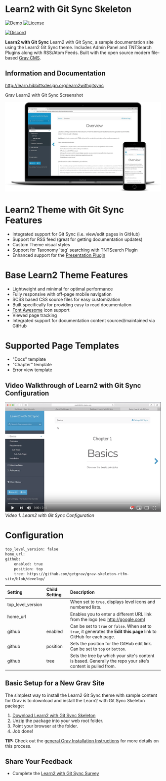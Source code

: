 # Learn2 with Git Sync Skeleton

[![Demo](https://img.shields.io/badge/Demo-OpenPublishingSpace-blue.svg?style=flat-square)](https://demo.hibbittsdesign.org/grav-learn2-git-sync/)
[![License](https://img.shields.io/badge/License-MIT-blue.svg?style=flat-square)](https://github.com/hibbitts-design/grav-theme-learn2-git-sync/blob/master/LICENSE)

[![Discord](https://img.shields.io/discord/501836936584101899.svg?logo=discord&colorB=728ADA&label=Discord%20Chat)](https://chat.getgrav.org)

**Learn2 with Git Sync** Learn2 with Git Sync, a sample documentation site using the Learn2 Git Sync theme. Includes Admin Panel and TNTSearch Plugins along with RSS/Atom Feeds. Built with the open source modern file-based [Grav CMS](http://getgrav.org).

Information and Documentation
---
http://learn.hibbittsdesign.org/learn2withgitsync

Grav Learn2 with Git Sync Screenshot

![Learn2 with Git Sync Screenshot](https://github.com/paulhibbitts/github-repo-images/blob/master/smartmockups_learn2_with_git_sync.png?raw=true)

# Learn2 Theme with Git Sync Features
* Integrated support for Git Sync (i.e. view/edit pages in GitHub)
* Support for RSS feed (great for getting documentation updates)
* Custom Theme visual styles
* Support for Taxonomy 'tag' searching with TNTSearch Plugin
* Enhanced support for the [Presentation Plugin](https://github.com/OleVik/grav-plugin-presentation)

# Base Learn2 Theme Features

* Lightweight and minimal for optimal performance
* Fully responsive with off-page mobile navigation
* SCSS based CSS source files for easy customization
* Built specifically for providing easy to read documentation
* [Font Awesome](http://fontawesome.io/) icon support
* Viewed page tracking
* Integrated support for documentation content sourced/maintained via GitHub

# Supported Page Templates

* "Docs" template
* "Chapter" template
* Error view template

## Video Walkthrough of Learn2 with Git Sync Configuration
[![Learn2 with Git Sync Configuration](https://github.com/paulhibbitts/github-repo-images/blob/master/video-learn2-git-sync-config.png?raw=true)](https://www.youtube.com/watch?v=bmQjWmwS9S8)  
_Video 1. Learn2 with Git Sync Configuration_

# Configuration

```
top_level_version: false
home_url:
github:
    enabled: true
    position: top
    tree: https://github.com/getgrav/grav-skeleton-rtfm-site/blob/develop/
```

| Setting           | Child Setting | Description                                                                                                            |
| :-----            | :-----        | :-----                                                                                                                 |
| top_level_version |               | When set to `true`, displays level icons and numbered lists.                                                           |
| home_url          |               | Enables you to enter a different URL link from the logo (ex: http://google.com)                                        |
| github            | enabled       | Can be set to `true` or `false`. When set to `true`, it generates the **Edit this page** link to GitHub for each page. |
| github            | position      | Sets the position for the GitHub edit link. Can be set to `top` or `bottom`.                                           |
| github            | tree          | Sets the tree by which your site's content is based. Generally the repo your site's content is pulled from.            |

## Basic Setup for a New Grav Site

The simplest way to install the Learn2 Git Sync theme with sample content for Grav is to download and install the Learn2 with Git Sync Skeleton package:

1. [Download Learn2 with Git Sync Skeleton](http://getgrav.org/downloads/skeletons#extras)
2. Unzip the package into your web root folder.
3. Point your browser at the folder.
4. Job done!

**TIP:** Check out the [general Grav Installation Instructions](http://learn.getgrav.org/basics/installation) for more details on this process.

Share Your Feedback
---
* Complete the [Learn2 with Git Sync Survey](https://goo.gl/forms/ywKK8XqBJ5HZ0lCv2)
